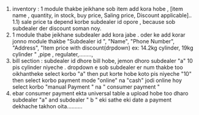 1) inventory : 1 module thakbe jeikhane sob item add kora hobe , [item name , quantity, in stock, buy price, Saling price,  Discount applicable]..
1.1) sale price ta depend korbe subdealer id opore , because sob subdealer der discount soman noy.
3) 1 module thabe jeikhane subdealer add kora jabe . oder ke add korar jonno module thakbe "Subdealer id ", "Name", "Phone Number", "Address", "Item price with discount(drpdown) ex: 14.2kg cylinder, 19kg cylinder " ,pipe , regulater,........, 
4) bill section : subdealer id dhore bill hobe, jemon dhoro subdealer "a" 10 pis cylinder niyeche . dropdown e sob subdealer er num thakbe too oikhantheke select korbo "a" then put korte hobe koto pis niyeche "10" then select korbo payment mode "online" na "cash" jodi online hoy select korbo "manual Payment " na " consumer payment " 
5) ebar consumer payment ekta universal table a upload hobe too dharo subdealer "a" and subdealer " b " eki sathe eki date a payment dekhache takhon oita..........